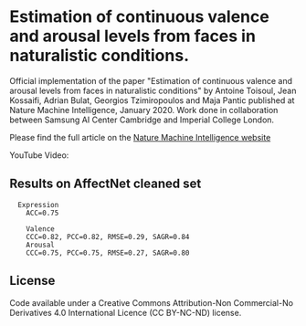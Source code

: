 Estimation of continuous valence and arousal levels from faces in naturalistic conditions.
===========================
Official implementation of the paper "Estimation of continuous valence and arousal levels from faces in naturalistic conditions" by Antoine Toisoul, Jean Kossaifi, Adrian Bulat, Georgios Tzimiropoulos and Maja Pantic published at Nature Machine Intelligence, January 2020. Work done in collaboration between Samsung AI Center Cambridge and Imperial College London.

Please find the full article on the [Nature Machine Intelligence website](https://www.nature.com/articles/s42256-020-00280-0)

YouTube Video:


Results on AffectNet cleaned set
------------------------

```
  Expression
    ACC=0.75

    Valence
    CCC=0.82, PCC=0.82, RMSE=0.29, SAGR=0.84
    Arousal
    CCC=0.75, PCC=0.75, RMSE=0.27, SAGR=0.80
```

License
------------------------
Code available under a Creative Commons Attribution-Non Commercial-No Derivatives 4.0 International Licence (CC BY-NC-ND) license.

